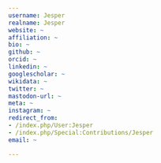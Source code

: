 ```yaml
---
username: Jesper
realname: Jesper
website: ~
affiliation: ~
bio: ~
github: ~
orcid: ~
linkedin: ~
googlescholar: ~
wikidata: ~
twitter: ~
mastodon-url: ~
meta: ~
instagram: ~
redirect_from:
- /index.php/User:Jesper
- /index.php/Special:Contributions/Jesper
email: ~

---
```

